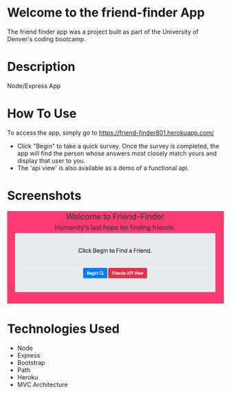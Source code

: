 # Welcome to the friend-finder App
The friend finder app was a project built as part of the University of Denver's coding bootcamp.  
# Description
Node/Express App
# How To Use 
To access the app, simply go to https://friend-finder801.herokuapp.com/
- Click "Begin" to take a quick survey.  Once the survey is completed, the app will find the person whose answers most closely match yours and display that user to you.
- The 'api view' is also available as a demo of a functional api.
# Screenshots

![](./app/public/assets/images/homepageScreenshot.png)

# Technologies Used
- Node 
- Express
- Bootstrap
- Path
- Heroku
- MVC Architecture

